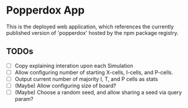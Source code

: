 # Popperdox App

This is the deployed web application, which references the currently published version of 'popperdox' hosted by the npm package registry.

## TODOs

- [ ] Copy explaining interation upon each Simulation
- [ ] Allow configuring number of starting X-cells, I-cells, and P-cells.
- [ ] Output current number of majority I, T, and P cells as stats
- [ ] (Maybe) Allow configuring size of board?
- [ ] (Maybe) Choose a random seed, and allow sharing a seed via query param?
